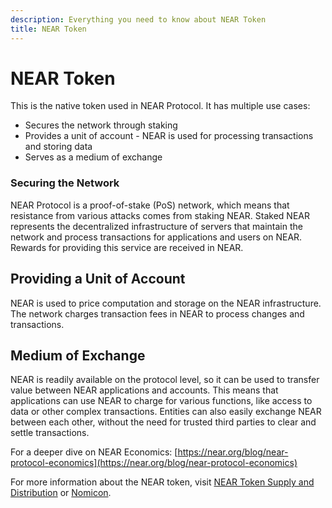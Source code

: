 ```yaml
---
description: Everything you need to know about NEAR Token
title: NEAR Token
---
```


# NEAR Token
This is the native token used in NEAR Protocol.
It has multiple use cases:
- Secures the network through staking
- Provides a unit of account - NEAR is used for processing transactions and storing data
- Serves as a medium of exchange

### Securing the Network
NEAR Protocol is a proof-of-stake (PoS) network, which means that resistance from various attacks comes from staking NEAR.
Staked NEAR represents the decentralized infrastructure of servers that maintain the network and process transactions for applications and users on NEAR.
Rewards for providing this service are received in NEAR.

## Providing a Unit of Account
NEAR is used to price computation and storage on the NEAR infrastructure.
The network charges transaction fees in NEAR to process changes and transactions.

## Medium of Exchange
NEAR is readily available on the protocol level, so it can be used to transfer value between NEAR applications and accounts.
This means that applications can use NEAR to charge for various functions, like access to data or other complex transactions.
Entities can also easily exchange NEAR between each other, without the need for trusted third parties to clear and settle transactions.


For a deeper dive on NEAR Economics: [https://near.org/blog/near-protocol-economics](https://near.org/blog/near-protocol-economics)

For more information about the NEAR token, visit [NEAR Token Supply and Distribution](https://near.org/blog/near-token-supply-and-distribution/) or [Nomicon](https://nomicon.io).


